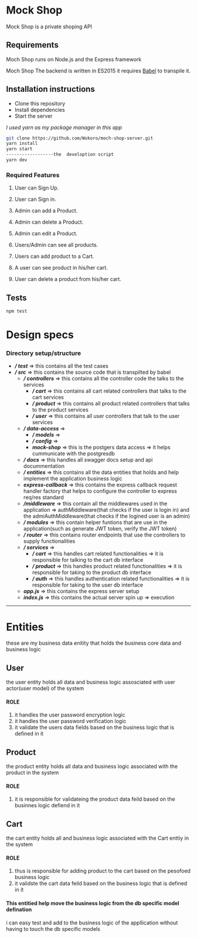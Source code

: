 # Mock Shop

Mock Shop is a private shoping API

## Requirements

Moch Shop runs on Node.js and the Express framework

Moch Shop The backend is written in ES2015 it requires [Babel](https://babeljs.io/) to transpile it.

## Installation instructions

- Clone this repository
- Install dependencies
- Start the server

_I used yarn as my package manager in this app_

```bash
git clone https://github.com/Wokoro/moch-shop-server.git
yarn install
yarn start
------------------the  develoption script
yarn dev
```

### Required Features

1. User can Sign Up.

2. User can Sign in.

3. Admin can add a Product.

4. Admin can delete a Product.

5. Admin can edit a Product.

6. Users/Admin can see all products.

7. Users can add product to a Cart.

8. A user can see product in his/her cart.

9. User can delete a product from his/her cart.

## Tests

```Bash
npm test
```

# Design specs

### Directory setup/structure

- **_/ test_** => this contains all the test cases
- **_/ src_** => this contains the source code that is transpilted by babel
  - **_/ controllers_** => this contains all the controller code the talks to the services
    - **_/ cart_** => this contains all cart related controllers that talks to the cart services
    - **_/ product_** => this contains all product related controllers that talks to the product services
    - **_/ user_** => this contains all user controllers that talk to the user services
  - **_/ data-access_** =>
    - **_/ models_** =>
    - **_/ config_** =>
    - **_mock-shop_** => this is the postgers data access => it helps cummunicate with the postgresdb
  - **_/ docs_** => this handles all swagger docs setup and api docummentation
  - **_/ entities_** => this contains all the data entities that holds and help implement the application business logic
  - **_express-callback_** => this contains the express callback request handler factory that helps to configure the controller to express req/res standard
  - **_/middleware_** => this contain all the middlewares used in the application => authMiddleware(that checks if the user is login in) and the admiAuthMiddleware(that checks if the logined user is an admin)
  - **_/ modules_** => this contain helper funtions that are use in the application(such as generate JWT token, verify the JWT token)
  - **_/ router_** => this contains router endpoints that use the controllers to supply functionalities
  - **_/ services_** =>
    - **_/ cart_** => this handles cart related functionalities => it is responsible for talking to the cart db interface
    - **_/ product_** => this handles product related functionalities => it is responsible for taking to the product db interface
    - **_/ auth_** => this handles authentication related functionalities => it is responsible for taking to the user db interface
  - **_app.js_** => this contains the express server setup
  - **_index.js_** => this contains the actual server spin up => execution

---

# Entities

these are my business data enitity that holds the business core data and business logic

## User

the user entity holds all data and business logic assosciated with user actor(user model) of the system

#### ROLE

1. it handles the user password encryption logic
1. it handles the user password verification logic
1. it validate the users data fields based on the business logic that is defined in it

## Product

the product entity holds all data and business logic associated with the product in the system

#### ROLE

1. it is responsible for validateing the product data feild based on the businnes logic defiend in it

## Cart

the cart entity holds all and business logic associated with the Cart enttiy in the system

#### ROLE

1. thus is responsible for adding product to the cart based on the pesofoed business logic
1. it validste the cart data feild based on the business logic that is defined in it

#### This entitied help move the business logic from the db specific model defination

i can easy test and add to the business logic of the appllication without having to touch the db specific models
